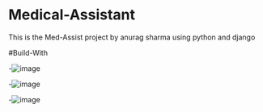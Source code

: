 # Medical-Assistant
This is the Med-Assist project by anurag sharma using python and django


#Build-With


-![image](https://user-images.githubusercontent.com/105597363/232670998-a98e5389-f73b-4b53-89ef-2d44901c94da.png)

-![image](https://user-images.githubusercontent.com/105597363/232671481-fe18a9e9-8c01-4b20-b82d-a12e38425129.png)

-![image](https://user-images.githubusercontent.com/105597363/232671605-7816f8d8-6013-4186-b0aa-8f433bbb1a93.png)



